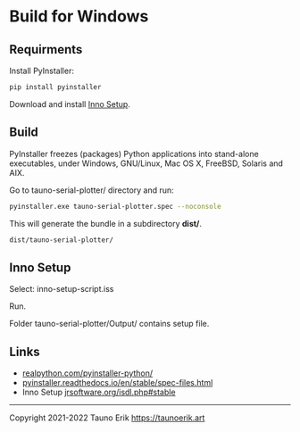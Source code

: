 # Build for Windows

## Requirments

Install PyInstaller:

```Bash
pip install pyinstaller
```

Download and install [Inno Setup](https://jrsoftware.org/isdl.php#stable).


## Build

PyInstaller freezes (packages) Python applications into stand-alone executables, under Windows, GNU/Linux, Mac OS X, FreeBSD, Solaris and AIX.

Go to tauno-serial-plotter/ directory and run:

```Bash
pyinstaller.exe tauno-serial-plotter.spec --noconsole
```

This will generate the bundle in a subdirectory **dist/**.

```Bash
dist/tauno-serial-plotter/
```

## Inno Setup

Select: inno-setup-script.iss

Run.

Folder tauno-serial-plotter/Output/ contains setup file.

## Links

* [realpython.com/pyinstaller-python/](https://realpython.com/pyinstaller-python/)
* [pyinstaller.readthedocs.io/en/stable/spec-files.html](https://pyinstaller.readthedocs.io/en/stable/spec-files.html)
* Inno Setup [jrsoftware.org/isdl.php#stable](https://jrsoftware.org/isdl.php#stable)

 ___

Copyright 2021-2022 Tauno Erik https://taunoerik.art
